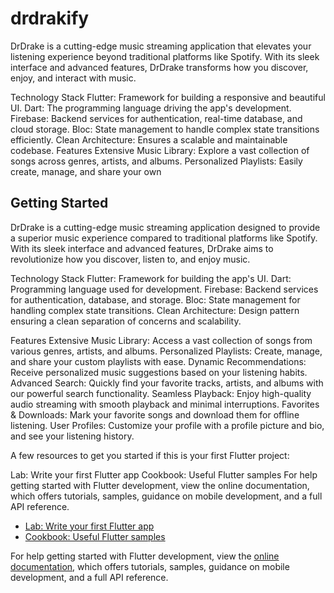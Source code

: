 # drdrakify

DrDrake is a cutting-edge music streaming application that elevates your listening experience beyond traditional platforms like Spotify. With its sleek interface and advanced features, DrDrake transforms how you discover, enjoy, and interact with music.

Technology Stack
Flutter: Framework for building a responsive and beautiful UI.
Dart: The programming language driving the app's development.
Firebase: Backend services for authentication, real-time database, and cloud storage.
Bloc: State management to handle complex state transitions efficiently.
Clean Architecture: Ensures a scalable and maintainable codebase.
Features
Extensive Music Library: Explore a vast collection of songs across genres, artists, and albums.
Personalized Playlists: Easily create, manage, and share your own


## Getting Started

DrDrake is a cutting-edge music streaming application designed to provide a superior music experience compared to traditional platforms like Spotify. With its sleek interface and advanced features, DrDrake aims to revolutionize how you discover, listen to, and enjoy music.

Technology Stack Flutter: Framework for building the app's UI. Dart: Programming language used for development. Firebase: Backend services for authentication, database, and storage. Bloc: State management for handling complex state transitions. Clean Architecture: Design pattern ensuring a clean separation of concerns and scalability.

Features Extensive Music Library: Access a vast collection of songs from various genres, artists, and albums. Personalized Playlists: Create, manage, and share your custom playlists with ease. Dynamic Recommendations: Receive personalized music suggestions based on your listening habits. Advanced Search: Quickly find your favorite tracks, artists, and albums with our powerful search functionality. Seamless Playback: Enjoy high-quality audio streaming with smooth playback and minimal interruptions. Favorites & Downloads: Mark your favorite songs and download them for offline listening. User Profiles: Customize your profile with a profile picture and bio, and see your listening history.

A few resources to get you started if this is your first Flutter project:

Lab: Write your first Flutter app
Cookbook: Useful Flutter samples
For help getting started with Flutter development, view the online documentation, which offers tutorials, samples, guidance on mobile development, and a full API reference.

- [Lab: Write your first Flutter app](https://docs.flutter.dev/get-started/codelab)
- [Cookbook: Useful Flutter samples](https://docs.flutter.dev/cookbook)

For help getting started with Flutter development, view the
[online documentation](https://docs.flutter.dev/), which offers tutorials,
samples, guidance on mobile development, and a full API reference.
